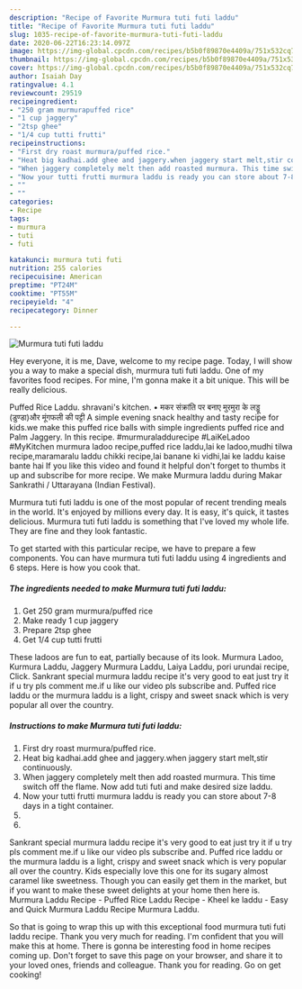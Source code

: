 ```yaml
---
description: "Recipe of Favorite Murmura tuti futi laddu"
title: "Recipe of Favorite Murmura tuti futi laddu"
slug: 1035-recipe-of-favorite-murmura-tuti-futi-laddu
date: 2020-06-22T16:23:14.097Z
image: https://img-global.cpcdn.com/recipes/b5b0f89870e4409a/751x532cq70/murmura-tuti-futi-laddu-recipe-main-photo.jpg
thumbnail: https://img-global.cpcdn.com/recipes/b5b0f89870e4409a/751x532cq70/murmura-tuti-futi-laddu-recipe-main-photo.jpg
cover: https://img-global.cpcdn.com/recipes/b5b0f89870e4409a/751x532cq70/murmura-tuti-futi-laddu-recipe-main-photo.jpg
author: Isaiah Day
ratingvalue: 4.1
reviewcount: 29519
recipeingredient:
- "250 gram murmurapuffed rice"
- "1 cup jaggery"
- "2tsp ghee"
- "1/4 cup tutti frutti"
recipeinstructions:
- "First dry roast murmura/puffed rice."
- "Heat big kadhai.add ghee and jaggery.when jaggery start melt,stir continuously."
- "When jaggery completely melt then add roasted murmura. This time switch off the flame. Now add tuti futi and make desired size laddu."
- "Now your tutti frutti murmura laddu is ready you can store about 7-8 days in a tight container."
- ""
- ""
categories:
- Recipe
tags:
- murmura
- tuti
- futi

katakunci: murmura tuti futi 
nutrition: 255 calories
recipecuisine: American
preptime: "PT24M"
cooktime: "PT55M"
recipeyield: "4"
recipecategory: Dinner

---
```



![Murmura tuti futi laddu](https://img-global.cpcdn.com/recipes/b5b0f89870e4409a/751x532cq70/murmura-tuti-futi-laddu-recipe-main-photo.jpg)

Hey everyone, it is me, Dave, welcome to my recipe page. Today, I will show you a way to make a special dish, murmura tuti futi laddu. One of my favorites food recipes. For mine, I'm gonna make it a bit unique. This will be really delicious.

Puffed Rice Laddu. shravani&#39;s kitchen. • मकर संक्रांति पर बनाए मुरमुरा के लड्डू (डुण्डा)और मूंगफली की पट्टी A simple evening snack healthy and tasty recipe for kids.we make this puffed rice balls with simple ingredients puffed rice and Palm Jaggery. In this recipe. #murmuraladdurecipe #LaiKeLadoo #MyKitchen murmura ladoo recipe,puffed rice laddu,lai ke ladoo,mudhi tilwa recipe,maramaralu laddu chikki recipe,lai banane ki vidhi,lai ke laddu kaise bante hai If you like this video and found it helpful don&#39;t forget to thumbs it up and subscribe for more recipe. We make Murmura laddu during Makar Sankrathi / Uttarayana (Indian Festival).

Murmura tuti futi laddu is one of the most popular of recent trending meals in the world. It's enjoyed by millions every day. It is easy, it's quick, it tastes delicious. Murmura tuti futi laddu is something that I've loved my whole life. They are fine and they look fantastic.


To get started with this particular recipe, we have to prepare a few components. You can have murmura tuti futi laddu using 4 ingredients and 6 steps. Here is how you cook that.

<!--inarticleads1-->

##### The ingredients needed to make Murmura tuti futi laddu:

1. Get 250 gram murmura/puffed rice
1. Make ready 1 cup jaggery
1. Prepare 2tsp ghee
1. Get 1/4 cup tutti frutti


These ladoos are fun to eat, partially because of its look. Murmura Ladoo, Kurmura Laddu, Jaggery Murmura Laddu, Laiya Laddu, pori urundai recipe, Click. Sankrant special murmura laddu recipe it&#39;s very good to eat just try it if u try pls comment me.if u like our video pls subscribe and. Puffed rice laddu or the murmura laddu is a light, crispy and sweet snack which is very popular all over the country. 

<!--inarticleads2-->

##### Instructions to make Murmura tuti futi laddu:

1. First dry roast murmura/puffed rice.
1. Heat big kadhai.add ghee and jaggery.when jaggery start melt,stir continuously.
1. When jaggery completely melt then add roasted murmura. This time switch off the flame. Now add tuti futi and make desired size laddu.
1. Now your tutti frutti murmura laddu is ready you can store about 7-8 days in a tight container.
1. 
1. 


Sankrant special murmura laddu recipe it&#39;s very good to eat just try it if u try pls comment me.if u like our video pls subscribe and. Puffed rice laddu or the murmura laddu is a light, crispy and sweet snack which is very popular all over the country. Kids especially love this one for its sugary almost caramel like sweetness. Though you can easily get them in the market, but if you want to make these sweet delights at your home then here is. Murmura Laddu Recipe - Puffed Rice Laddu Recipe - Kheel ke laddu - Easy and Quick Murmura Laddu Recipe Murmura Laddu. 

So that is going to wrap this up with this exceptional food murmura tuti futi laddu recipe. Thank you very much for reading. I'm confident that you will make this at home. There is gonna be interesting food in home recipes coming up. Don't forget to save this page on your browser, and share it to your loved ones, friends and colleague. Thank you for reading. Go on get cooking!
